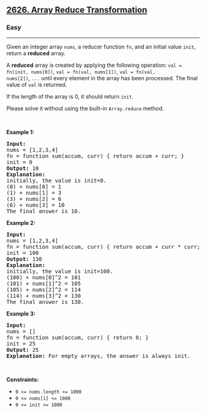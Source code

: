 <h2><a href="https://leetcode.com/problems/array-reduce-transformation/">2626. Array Reduce Transformation</a></h2><h3>Easy</h3><hr><div style="user-select: auto;"><p style="user-select: auto;">Given an integer array&nbsp;<code style="user-select: auto;">nums</code>, a reducer function&nbsp;<code style="user-select: auto;">fn</code>, and an initial value&nbsp;<code style="user-select: auto;">init</code>, return a&nbsp;<strong style="user-select: auto;">reduced</strong>&nbsp;array.</p>

<p style="user-select: auto;">A&nbsp;<strong style="user-select: auto;">reduced</strong>&nbsp;array is created by applying the following operation:&nbsp;<code style="user-select: auto;">val = fn(init, nums[0])</code>, <code style="user-select: auto;">val&nbsp;= fn(val, nums[1])</code>,&nbsp;<code style="user-select: auto;">val&nbsp;= fn(val, nums[2])</code>,&nbsp;<code style="user-select: auto;">...</code>&nbsp;until every element in the array has been processed. The final value of&nbsp;<code style="user-select: auto;">val</code>&nbsp;is returned.</p>

<p style="user-select: auto;">If the length of the array is 0, it should return&nbsp;<code style="user-select: auto;">init</code>.</p>

<p style="user-select: auto;">Please solve it without using the built-in <code style="user-select: auto;">Array.reduce</code> method.</p>

<p style="user-select: auto;">&nbsp;</p>
<p style="user-select: auto;"><strong class="example" style="user-select: auto;">Example 1:</strong></p>

<pre style="user-select: auto;"><strong style="user-select: auto;">Input:</strong> 
nums = [1,2,3,4]
fn = function sum(accum, curr) { return accum + curr; }
init = 0
<strong style="user-select: auto;">Output:</strong> 10
<strong style="user-select: auto;">Explanation:</strong>
initially, the value is init=0.
(0) + nums[0] = 1
(1) + nums[1] = 3
(3) + nums[2] = 6
(6) + nums[3] = 10
The final answer is 10.
</pre>

<p style="user-select: auto;"><strong class="example" style="user-select: auto;">Example 2:</strong></p>

<pre style="user-select: auto;"><strong style="user-select: auto;">Input:</strong> 
nums = [1,2,3,4]
fn = function sum(accum, curr) { return accum + curr * curr; }
init = 100
<strong style="user-select: auto;">Output:</strong> 130
<strong style="user-select: auto;">Explanation:</strong>
initially, the value is init=100.
(100) + nums[0]^2 = 101
(101) + nums[1]^2 = 105
(105) + nums[2]^2 = 114
(114) + nums[3]^2 = 130
The final answer is 130.
</pre>

<p style="user-select: auto;"><strong class="example" style="user-select: auto;">Example 3:</strong></p>

<pre style="user-select: auto;"><strong style="user-select: auto;">Input:</strong> 
nums = []
fn = function sum(accum, curr) { return 0; }
init = 25
<strong style="user-select: auto;">Output:</strong> 25
<strong style="user-select: auto;">Explanation:</strong> For empty arrays, the answer is always init.
</pre>

<p style="user-select: auto;">&nbsp;</p>
<p style="user-select: auto;"><strong style="user-select: auto;">Constraints:</strong></p>

<ul style="user-select: auto;">
	<li style="user-select: auto;"><code style="user-select: auto;">0 &lt;= nums.length &lt;= 1000</code></li>
	<li style="user-select: auto;"><code style="user-select: auto;">0 &lt;= nums[i] &lt;= 1000</code></li>
	<li style="user-select: auto;"><code style="user-select: auto;">0 &lt;= init &lt;= 1000</code></li>
</ul>
</div>